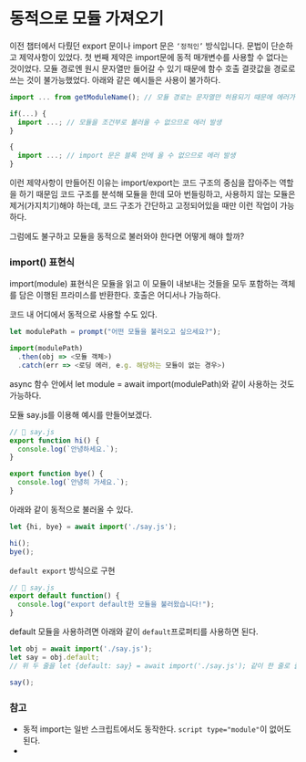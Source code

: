# 동적으로 모듈 가져오기
이전 챕터에서 다뤘던 export 문이나 import 문은 `‘정적인’` 방식입니다. 문법이 단순하고 제약사항이 있었다.
첫 번째 제약은 import문에 동적 매개변수를 사용할 수 없다는 것이었다.
모듈 경로엔 원시 문자열만 들어갈 수 있기 때문에 함수 호출 결괏값을 경로로 쓰는 것이 불가능했었다.
아래와 같은 예시들은 사용이 불가하다.
```js
import ... from getModuleName(); // 모듈 경로는 문자열만 허용되기 때문에 에러가 발생한다.

if(...) {
  import ...; // 모듈을 조건부로 불러올 수 없으므로 에러 발생
}

{
  import ...; // import 문은 블록 안에 올 수 없으므로 에러 발생
}
```

이런 제약사항이 만들어진 이유는 import/export는 코드 구조의 중심을 잡아주는 역할을 하기 때문임
코드 구조를 분석해 모듈을 한데 모아 번들링하고, 사용하지 않는 모듈은 제거(가지치기)해야 하는데, 코드 구조가 간단하고 고정되어있을 때만 이런 작업이 가능하다.

그럼에도 불구하고 모듈을 동적으로 불러와야 한다면 어떻게 해야 할까?

### import() 표현식
import(module) 표현식은 모듈을 읽고 이 모듈이 내보내는 것들을 모두 포함하는 객체를 담은 이행된 프라미스를 반환한다. 
호출은 어디서나 가능하다.

코드 내 어디에서 동적으로 사용할 수도 있다.
```js
let modulePath = prompt("어떤 모듈을 불러오고 싶으세요?");

import(modulePath)
  .then(obj => <모듈 객체>)
  .catch(err => <로딩 에러, e.g. 해당하는 모듈이 없는 경우>)
```

async 함수 안에서 let module = await import(modulePath)와 같이 사용하는 것도 가능하다.

모듈 say.js를 이용해 예시를 만들어보겠다.

```js
// 📁 say.js
export function hi() {
  console.log(`안녕하세요.`);
}

export function bye() {
  console.log(`안녕히 가세요.`);
}
```
아래와 같이 동적으로 불러올 수 있다.
```js
let {hi, bye} = await import('./say.js');

hi();
bye();
```
`default export` 방식으로 구현
```js
// 📁 say.js
export default function() {
  console.log("export default한 모듈을 불러왔습니다!");
}
```
default 모듈을 사용하려면 아래와 같이 `default`프로퍼티를 사용하면 된다.
```js
let obj = await import('./say.js');
let say = obj.default;
// 위 두 줄을 let {default: say} = await import('./say.js'); 같이 한 줄로 줄일 수 있다.

say();
```

### 참고
- 동적 import는 일반 스크립트에서도 동작한다. `script type="module"`이 없어도 된다.
- 
